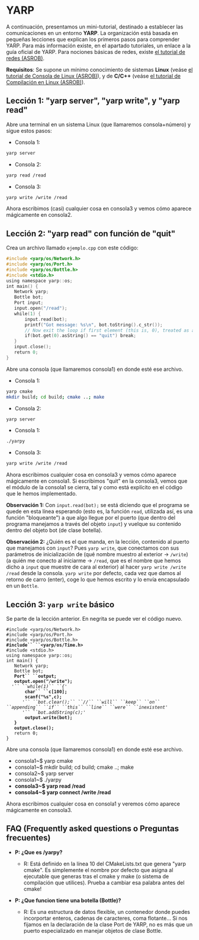 # YARP
A continuación, presentamos un mini-tutorial, destinado a establecer las comunicaciones en un entorno **YARP**.
La organización está basada en pequeñas lecciones que explican los primeros pasos para comprender YARP.
Para más información existe, en el apartado tutoriales, un enlace a la guía oficial de YARP.
Para nociones básicas de redes, existe [el tutorial de redes (ASROB)](Tutorial_de_Redes "wikilink").

**Requisitos**: Se supone un mínimo conocimiento de sistemas **Linux** (veáse [el tutorial de Consola de Linux (ASROB)](Consola_de_Linux "wikilink")), y de **C/C++** (veáse [el tutorial de Compilación en Linux (ASROB)](Compilación_en_Linux "wikilink")).

## Lección 1: "yarp server", "yarp write", y "yarp read"

Abre una terminal en un sistema Linux (que llamaremos consola+número) y sigue estos pasos:

- Consola 1:
```bash
yarp server
```

- Consola 2:
```bash
yarp read /read
```

- Consola 3:
```bash
yarp write /write /read
```
Ahora escribimos (casi) cualquier cosa en consola3 y vemos cómo aparece mágicamente en consola2.

## Lección 2: "yarp read" con función de "quit"

Crea un archivo llamado `ejemplo.cpp` con este código:

```cpp
#include <yarp/os/Network.h>
#include <yarp/os/Port.h>
#include <yarp/os/Bottle.h>
#include <stdio.h>
using namespace yarp::os;
int main() {
   Network yarp;
   Bottle bot;
   Port input;
   input.open("/read");
   while(1) {
       input.read(bot);
       printf("Got message: %s\n", bot.toString().c_str());
       // Now exit the loop if first element (this is, 0), treated as a string, equals "quit":
       if(bot.get(0).asString() == "quit") break;
   }
   input.close();
   return 0;
}
```

Abre una consola (que llamaremos consola1) en donde esté ese archivo.

- Consola 1:
```bash
yarp cmake
mkdir build; cd build; cmake ..; make
```

- Consola 2:
```bash
yarp server
```

- Consola 1:
```bash
./yarpy
```

- Consola 3:
```bash
yarp write /write /read
```

Ahora escribimos cualquier cosa en consola3 y vemos cómo aparece mágicamente en consola1.
Si escribimos "quit" en la consola3, vemos que el módulo de la consola1 se cierra, tal y como está explícito en el código que le hemos implementado.

**Observación 1:** Con `input.read(bot);` se está diciendo que el programa se quede en esta línea esperando (esto es, la función `read`, utilizada así, es una función "bloqueante") a que algo llegue por el puerto (que dentro del programa manejamos a través del objeto `input`) y vuelque su contenido dentro del objeto bot (de clase botella).

**Observación 2:** ¿Quién es el que manda, en la lección, contenido al puerto que manejamos con `input`?
Pues `yarp write`, que conectamos con sus parámetros de inicialización de (qué nombre muestro al exterior -\> `/write`) (a quién me conecto al iniciarme -\> `/read`, que es el nombre que hemos dicho a `input` que muestre de cara al exterior) al hacer `yarp write /write /read` desde la consola. `yarp write` por defecto, cada vez que damos al retorno de carro (enter), coge lo que hemos escrito y lo envía encapsulado en un `Bottle`.

## Lección 3: `yarp write` básico

Se parte de la lección anterior. En negrita se puede ver el código nuevo.

`#include <yarp/os/Network.h>`  
`#include <yarp/os/Port.h>`  
`#include <yarp/os/Bottle.h>`  
**`#include`` ``<yarp/os/Time.h>`**  
`#include <stdio.h>`  
`using namespace yarp::os;`  
`int main() {`  
`   Network yarp;`  
`   Bottle bot; `  
`   `**`Port`` ``output;`**  
`   `**`output.open("/write");`**  
`  `*`'`` ``while(1)`` ``{`*`'`  
`       `**`char`` ``c[100];`**  
`       `**`scanf("%s",c);`**  
`      `*`'`` ``bot.clear();`` ``//`` ``will`` ``keep`` ``on``
``appending`` ``if`` ``this`` ``line`` ``were`` ``inexistent`*`'`  
`      `*`'`` ``bot.addString(c);`*`'`  
`       `**`output.write(bot);`**  
`   `**`}`**  
`   `**`output.close();`**  
`   return 0;`  
`}`

Abre una consola (que llamaremos consola1) en donde esté ese archivo.

  - consola1~$ yarp cmake
  - consola1~$ mkdir build; cd build; cmake ..; make
  - consola2~$ yarp server
  - consola1~$ ./yarpy
  - **consola3~$ yarp read /read**
  - **consola4~$ yarp connect /write /read**

Ahora escribimos cualquier cosa en consola1 y veremos cómo aparece
mágicamente en consola3.

## FAQ (Frequently asked questions o Preguntas frecuentes)

- **P: ¿Que es /yarpy?**
   - R: Está definido en la línea 10 del CMakeLists.txt que genera
        "yarp cmake". Es simplemente el nombre por defecto que asigna al
        ejecutable que generas tras el cmake y make (o sistema de
        compilación que utilices). Prueba a cambiar esa palabra antes
        del cmake\!

- **P: ¿Que funcion tiene una botella (Bottle)?**
    - R: Es una estructura de datos flexible, un contenedor donde
        puedes incorportar enteros, cadenas de caracteres, coma
        flotante... Si nos fijamos en la declaración de la clase Port de
        YARP, no es más que un puerto especializado en manejar objetos
        de clase Bottle.
